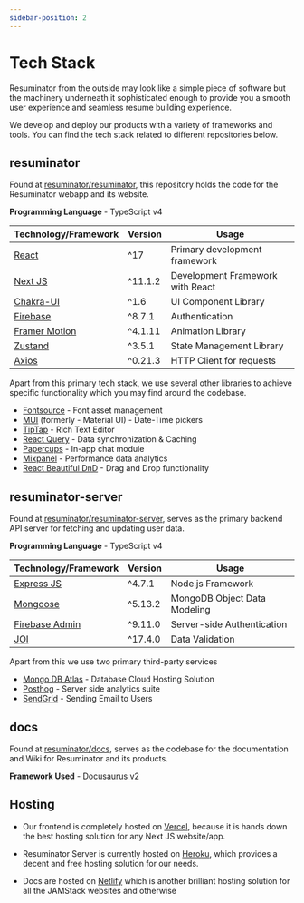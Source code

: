 ```yaml
---
sidebar-position: 2
---
```


# Tech Stack

Resuminator from the outside may look like a simple piece of software but the machinery underneath it sophisticated
enough to provide you a smooth user experience and seamless resume building experience.

We develop and deploy our products with a variety of frameworks and tools. You can find the tech stack related to
different repositories below.

## resuminator

Found at [resuminator/resuminator](https://github.com/resuminator/resuminator),
this repository holds the code for the Resuminator webapp and its website.

**Programming Language** - TypeScript v4

|Technology/Framework|Version|Usage|
|-|-|-|
|[React](https://reactjs.org/)|^17|Primary development framework|
|[Next JS](https://nextjs.org/)|^11.1.2|Development Framework with React|
|[Chakra-UI](https://chakra-ui.com/)|^1.6|UI Component Library|
|[Firebase](https://firebase.google.com/)|^8.7.1|Authentication|
|[Framer Motion](https://www.framer.com/motion/)|^4.1.11|Animation Library|
|[Zustand](https://github.com/pmndrs/zustand)|^3.5.1|State Management Library|
|[Axios](https://github.com/axios/axios)|^0.21.3|HTTP Client for requests|

Apart from this primary tech stack, we use several other libraries to achieve specific functionality which
you may find around the codebase.

* [Fontsource](https://fontsource.org/) - Font asset management
* [MUI](https://mui.com/) (formerly - Material UI) - Date-Time pickers
* [TipTap](https://tiptap.dev/) - Rich Text Editor
* [React Query](https://react-query.tanstack.com/) - Data synchronization & Caching
* [Papercups](https://papercups.io/) - In-app chat module
* [Mixpanel](https://mixpanel.com/) - Performance data analytics
* [React Beautiful DnD](https://github.com/atlassian/react-beautiful-dnd) - Drag and Drop functionality

## resuminator-server

Found at [resuminator/resuminator-server](https://github.com/resuminator/resuminator-server),
serves as the primary backend API server for fetching and updating user data.

**Programming Language** - TypeScript v4

|Technology/Framework|Version|Usage|
|-|-|-|
|[Express JS](https://expressjs.com/)|^4.7.1|Node.js Framework|
|[Mongoose](https://mongoosejs.com/)|^5.13.2|MongoDB Object Data Modeling|
|[Firebase Admin](https://chakra-ui.com/)|^9.11.0|Server-side Authentication|
|[JOI](https://github.com/sideway/joi)|^17.4.0|Data Validation|

Apart from this we use two primary third-party services

* [Mongo DB Atlas](https://www.mongodb.com/cloud/atlas) - Database Cloud Hosting Solution
* [Posthog](https://posthog.com/) - Server side analytics suite
* [SendGrid](https://sendgrid.com/) - Sending Email to Users

## docs

Found at [resuminator/docs](https://github.com/resuminator/docs), serves as the codebase for the documentation and Wiki
for Resuminator and its products.

**Framework Used** - [Docusaurus v2](https://docusaurus.io/docs)

## Hosting

* Our frontend is completely hosted on [Vercel](https://vercel.com/), because it is hands down the best hosting solution
 for any Next JS website/app.

* Resuminator Server is currently hosted on [Heroku](http://www.heroku.com/), which provides a decent and
free hosting solution for our needs.

* Docs are hosted on [Netlify](https://www.netlify.com/) which is another brilliant hosting solution for all the
JAMStack websites and otherwise
